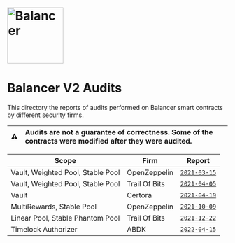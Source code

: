 # <img src="../../logo.svg" alt="Balancer" height="128px">

# Balancer V2 Audits

This directory the reports of audits performed on Balancer smart contracts by different security firms.

| :warning: | Audits are not a guarantee of correctness. Some of the contracts were modified after they were audited. |
| --------- | :------------------------------------------------------------------------------------------------------ |

| Scope                             | Firm          | Report                                         |
| --------------------------------- | ------------- | ---------------------------------------------- |
| Vault, Weighted Pool, Stable Pool | OpenZeppelin  | [`2021-03-15`](./openzeppelin/2021-03-15.pdf)  |
| Vault, Weighted Pool, Stable Pool | Trail Of Bits | [`2021-04-05`](./trail-of-bits/2021-04-05.pdf) |
| Vault                             | Certora       | [`2021-04-19`](./certora/2021-04-19.pdf)       |
| MultiRewards, Stable Pool         | OpenZeppelin  | [`2021-10-09`](./openzeppelin/2021-10-09.pdf)  |
| Linear Pool, Stable Phantom Pool  | Trail Of Bits | [`2021-12-22`](./trail-of-bits/2021-12-22.pdf) |
| Timelock Authorizer               | ABDK          | [`2022-04-15`](./abdk/2022-04-15.pdf)          |
